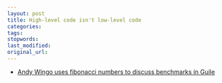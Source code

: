 ```yaml
---
layout: post
title: High-level code isn't low-level code
categories:
tags:
stopwords:
last_modified:
original_url:
---
```


<!--more-->

* [Andy Wingo uses fibonacci numbers to discuss benchmarks in Guile](http://wingolog.org/archives/2019/06/26/fibs-lies-and-benchmarks)
